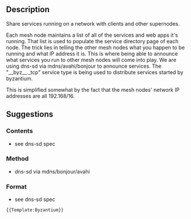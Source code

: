 ## Description

Share services running on a network with clients and other supernodes.

Each mesh node maintains a list of all of the services and web apps it's
running. That list is used to populate the service directory page of
each node. The trick lies in telling the other mesh nodes what you
happen to be running and what IP address it is. This is where being able
to announce what services you run to other mesh nodes will come into
play. We are using dns-sd via mdns/avahi/bonjour to announce services.
The "\_\_byz\_\_.\_tcp" service type is being used to distribute
services started by byzantium.

This is simplified somewhat by the fact that the mesh nodes' network IP
addresses are all 192.168/16.

## Suggestions

### Contents

-   see dns-sd spec

### Method

-   dns-sd via mdns/bonjour/avahi

### Format

-   see dns-sd spec

```{=mediawiki}
{{Template:Byzantium}}
```
